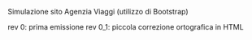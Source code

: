 Simulazione sito Agenzia Viaggi (utilizzo di Bootstrap)

rev 0: prima emissione
rev 0_1: piccola correzione ortografica in HTML